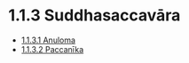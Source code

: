 # 1.1.3 Suddhasaccavāra

* [1.1.3.1 Anuloma](1.1.3/1.1.3.1.md)
* [1.1.3.2 Paccanīka](1.1.3/1.1.3.2.md)
